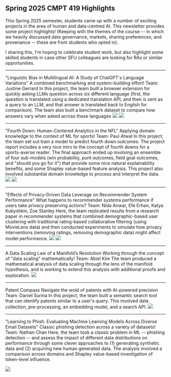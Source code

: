 
## Spring 2025 CMPT 419 Highlights

This Spring 2025 semester, students came up with a number of exciting projects in the area of human and data-centred AI. This newsletter provides some project highlights! (Keeping with the themes of the course -- in which we heavily discussed data governance, markets, sharing preferences, and provenance -- these are from students who opted in).

I sharing this, I'm hoping to celebrate student work, but also highlight some skilled students in case other SFU colleagues are looking for RAs or similar opportunities.


---
"Linguistic Bias in Multilingual AI:  A Study of ChatGPT's Language Variations"
A combined benchmarking and system-building effort!
Team: Justine Gerrard
In this project, the team built a browser extension for quickly asking LLMs question across six different language (first, the question is translated using a dedicated translation API, and then is sent as a query to an LLM, and that answer is translated back to English for comparison). The team also built a benchmark dataset to compare how answers vary when asked across these languages
![](2025-04-17_images/language_flow.png|width=400)
![](2025-04-17_images/language_benchmark.png|width=400)

---
"Fourth Down: Human-Centered Analytics in the NFL"
Applying domain knowledge to the context of ML for sports!
Team: Paul Atwal
In this project, the team set out train a model to predict fourth down outcomes. The project report includes a very nice intro to the concept of fourth downs for a sports-averse reader. The final approach ended up involving an ensemble of four sub-models (win probability, punt outcomes, field goal outcomes, and "should you go for it") that provide some nice natural explainability benefits, and some Shapley value-based feature analysis. This project also involved substantial domain knowledge to process and interpret the data.
![](2025-04-17_images/4th_down.png|width=400)
![](2025-04-17_images/4th_down_figs.png|width=400)

---
"Effects of Privacy-Driven Data Leverage on Recommender System Performance"
What happens to recommender systems performance if users take privacy preserving actions?
Team: Nida Anwar, Efe Erhan, Katya Kubyshkin, Zoe Stanley
Here, the team replicated results from a research paper in recommender systems that combined demographic-based user clustering with traditional rating-based collaborative filtering (using MovieLens data) and then conducted experiments to simulate how privacy interventions (removing ratings, removing demographic data) might affect model performance.
![](2025-04-17_images/recsys_flow.png|width=400)
![](2025-04-17_images/recsys_demo.png|width=400)

---
A Data Scaling Law of a Manifold’s Resolution
Working through the concept of "data scaling" mathematically!
Team: Abiel Kim
The team produced a mathematical analysis of data scaling through the lens of the manifold hypothesis, and is working to extend this analysis with additional proofs and exploration.
![](2025-04-17_images/manifold_wikipedia.png|width=400)

---
Patent Compass Navigate the wold of patents with AI-powered precision
Team: Daniel Surina
In this project, the team built a semantic search tool that can identify patents similar to a user's query. This involved data collection, pre-processing, an embedding model, and a search API.
![](2025-04-17_images/patent_search.png|width=400)

---
"Learning to Phish: Evaluating Machine Learning Models Across Diverse Email Datasets"
Classic phishing detection across a variety of datasets!
Team: Nathan Chan
Here, the team took a classic problem in ML -- phishing detection -- and assess the impact of different data distributions on performance through some clever approaches to (1) generating synthetic data and (2) acquiring new human generated data. The analysis involved a comparison across domains and Shapley value-based investigation of token-level influence. 

![](2025-04-17_images/phishing_contributions.png|width=400)
